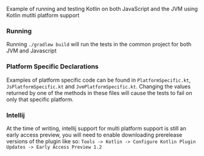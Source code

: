 Example of running and testing Kotlin on both JavaScript and the JVM using Kotlin mutlti platform support


### Running
Running `./gradlew build` will run the tests in the common project for both JVM and Javascript


### Platform Specific Declarations
Examples of platform specific code can be found in `PlatformSpecific.kt`, `JsPlatformSpecific.kt` and `JvmPlatformSpecific.kt`.
Changing the values returned by one of the methods in these files will cause the tests to fail on only that specific platform.

### Intellij
At the time of writing, intellij support for multi platform support is still an early access preview, you will need 
to enable downloading prerelease versions of the plugin like so:
`Tools -> Kotlin -> Configure Kotlin Plugin Updates -> Early Access Preview 1.2` 